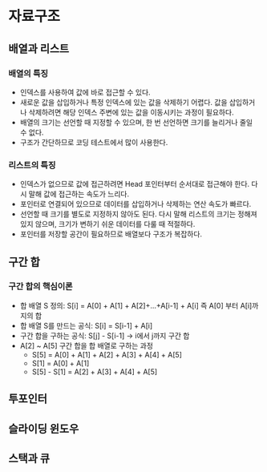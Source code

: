 # 자료구조

## 배열과 리스트

### 배열의 특징

- 인덱스를 사용하여 값에 바로 접근할 수 있다.
- 새로운 값을 삽입하거나 특정 인덱스에 있는 값을 삭제하기 어렵다. 값을 삽입하거나 삭제하려면 해당 인덱스 주변에 있는 값을 이동시키는 과정이 필요하다.
- 배열의 크기는 선언할 때 지정할 수 있으며, 한 번 선언하면 크기를 늘리거나 줄일 수 없다.
- 구조가 간단하므로 코딩 테스트에서 많이 사용한다.

### 리스트의 특징

- 인덱스가 없으므로 값에 접근하려면 Head 포인터부터 순서대로 접근해야 한다. 다시 말해 값에 접근하는 속도가 느리다.
- 포인터로 연결되어 있으므로 데이터를 삽입하거나 삭제하는 연산 속도가 빠르다.
- 선언할 때 크기를 별도로 지정하지 않아도 된다. 다시 말해 리스트의 크기는 정해져 있지 않으며, 크기가 변하기 쉬운 데이터를 다룰 때 적절하다.
- 포인터를 저장할 공간이 필요하므로 배열보다 구조가 복잡하다.

## 구간 합

### 구간 합의 핵심이론

- 합 배열 S 정의: S[i] = A[0] + A[1] + A[2]+...+A[i-1] + A[i] 즉 A[0] 부터 A[i]까지의 합
- 합 배열 S를 만드는 공식: S[i] = S[i-1] + A[i]
- 구간 합을 구하는 공식: S[j] - S[i-1] -> i에서 j까지 구간 합
- A[2] ~ A[5] 구간 합을 합 배열로 구하는 과정
  - S[5] = A[0] + A[1] + A[2] + A[3] + A[4] + A[5]
  - S[1] = A[0] + A[1]
  - S[5] - S[1] = A[2] + A[3] + A[4] + A[5]

## 투포인터

## 슬라이딩 윈도우

## 스택과 큐
